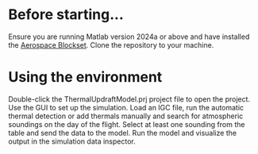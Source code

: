 # Before starting...
Ensure you are running Matlab version 2024a or above and have installed the [Aerospace Blockset](https://ch.mathworks.com/products/aerospace-blockset.html).
Clone the repository to your machine.

# Using the environment
Double-click the ThermalUpdraftModel.prj project file to open the project. Use the GUI to set up the simulation. Load an IGC file, run the automatic thermal detection or add thermals manually and search for atmospheric soundings on the day of the flight. Select at least one sounding from the table and send the data to the model. Run the model and visualize the output in the simulation data inspector.
